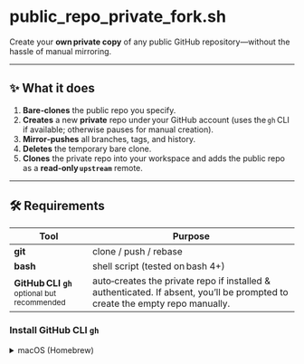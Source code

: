 # public_repo_private_fork.sh

Create your **own private copy** of any public GitHub repository—without the hassle of manual mirroring.

---

## ✨ What it does

1. **Bare‑clones** the public repo you specify.  
2. **Creates** a new **private** repo under your GitHub account (uses the `gh` CLI if available; otherwise pauses for manual creation).  
3. **Mirror‑pushes** all branches, tags, and history.  
4. **Deletes** the temporary bare clone.  
5. **Clones** the private repo into your workspace and adds the public repo as a **read‑only `upstream`** remote.

---

## 🛠  Requirements

| Tool | Purpose |
|------|---------|
| **git** | clone / push / rebase |
| **bash** | shell script (tested on bash 4+) |
| **GitHub CLI `gh`**<br><sub>optional but recommended</sub> | auto‑creates the private repo if installed & authenticated. If absent, you’ll be prompted to create the empty repo manually. |

### Install GitHub CLI `gh`

<details>
<summary>macOS (Homebrew)</summary>

```bash
brew install gh